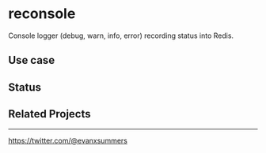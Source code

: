 # reconsole

Console logger (debug, warn, info, error) recording status into Redis.

## Use case

## Status

## Related Projects

<hr>

https://twitter.com/@evanxsummers
